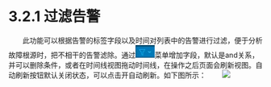# 3.2.1    过滤告警
　　此功能可以根据告警的标签字段以及时间对列表中的告警进行过滤，便于分析故障根源时，把不相干的告警滤除。通过![](过滤.jpeg)菜单增加字段，默认是and关系，并可以删除条件，或者在时间线视图拖动时间线，在操作之后页面会刷新视图。自动刷新按钮默认关闭状态，可以点击开自动刷新。如下图所示：　　
![](图9.jpeg)  
